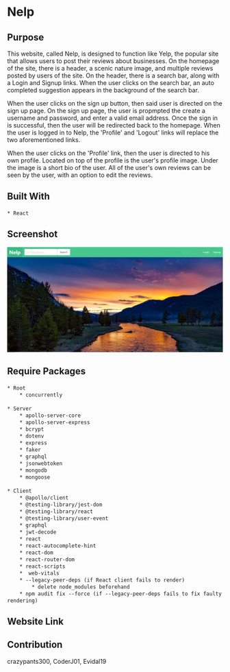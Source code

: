 # Nelp

## Purpose
This website, called Nelp, is designed to function like Yelp, the popular site that allows users to post their reviews about businesses. On the homepage of the site, there is a header, a scenic nature image, and multiple reviews posted by users of the site. On the header, there is a search bar, along with a Login and Signup links. When the user clicks on the search bar, an auto completed suggestion appears in the background of the search bar. 

When the user clicks on the sign up button, then said user is directed on the sign up page. On the sign up page, the user is propmpted the create a username and password, and enter a valid email address. Once the sign in is successful, then the user will be redirected back to the homepage. When the user is logged in to Nelp, the 'Profile' and 'Logout' links will replace the two aforementioned links. 

When the user clicks on the 'Profile' link, then the user is directed to his own profile. Located on top of the profile is the user's profile image. Under the image is a short bio of the user. All of the user's own reviews can be seen by the user, with an option to edit the reviews.

## Built With
    * React

## Screenshot
![Alt text](./client/public/assets/images/screenshot.JPG?raw=true "Nelp")

## Require Packages
    * Root
        * concurrently

    * Server
        * apollo-server-core
        * apollo-server-express
        * bcrypt
        * dotenv
        * express
        * faker
        * graphql
        * jsonwebtoken
        * mongodb
        * mongoose

    * Client
        * @apollo/client
        * @testing-library/jest-dom
        * @testing-library/react
        * @testing-library/user-event
        * graphql
        * jwt-decode
        * react
        * react-autocomplete-hint
        * react-dom
        * react-router-dom
        * react-scripts
        *  web-vitals
        * --legacy-peer-deps (if React client fails to render)
            * delete node_modules beforehand
        * npm audit fix --force (if --legacy-peer-deps fails to fix faulty rendering)

## Website Link
<!-- insert -->

## Contribution
crazypants300, CoderJ01, Evidal19